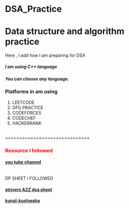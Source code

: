# DSA_Practice
Data structure and algorithm practice
===============================

Here , I add how I am preparing for DSA
<h5>I am using C++ language</h5>
<h5> You can choose any language.</h5> 
<h3>Platforms in am using </h3>

1. LEETCODE
2. GFG PRACTICE
3. CODEFORCES
4. CODECHEF
5. HACKERRANK 

<br>
==============================

<h3><p style="color:red;"> Resource I followed </p></h3>

<h4><a href = "https://youtube.com/playlist?list=PLDzeHZWIZsTryvtXdMr6rPh4IDexB5NIA" >you tube channel</a></h4>
<br>
DP SHEET I FOLLOWED 

<h4><a href = "https://takeuforward.org/strivers-a2z-dsa-course/strivers-a2z-dsa-course-sheet-2/" >strivers A2Z dsa sheet</a></h4>
<h4><a href = "https://github.com/PRYNSHU/DSA-Bootcamp">kunal-kushwaha </a></h4>


